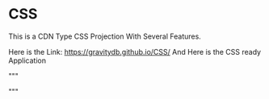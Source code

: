 # CSS

This is a CDN Type CSS Projection With Several Features.

Here is the Link: https://gravitydb.github.io/CSS/
And Here is the CSS ready Application

"""
<link rel="stylesheet" type="text/css" href="https://gravitydb.github.io/CSS/style.css">
<link rel="stylesheet" type="text/css" href="https://gravitydb.github.io/CSS/font.css">
<link rel="stylesheet" type="text/css" href="https://gravitydb.github.io/CSS/gray_shades.css">
"""
